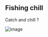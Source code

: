 ## Fishing chill

Catch and chill ?

![image](https://github.com/user-attachments/assets/d4171aa3-9804-4efc-a63d-cd9d0fe028dc)
